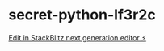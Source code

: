 # secret-python-lf3r2c

[Edit in StackBlitz next generation editor ⚡️](https://stackblitz.com/~/github.com/Evixos/secret-python-lf3r2c)